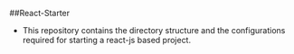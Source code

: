 ##React-Starter

* This repository contains the directory structure and the configurations required for starting a react-js based project. 